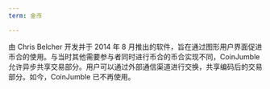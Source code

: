 ```yaml
---
term: 金币

---
```

由 Chris Belcher 开发并于 2014 年 8 月推出的软件，旨在通过图形用户界面促进币合的使用。与当时其他需要参与者同时进行币合的币合实现不同，CoinJumble 允许异步共享交易部分。用户可以通过外部通信渠道进行交换，共享编码后的交易部分。如今，CoinJumble 已不再使用。
